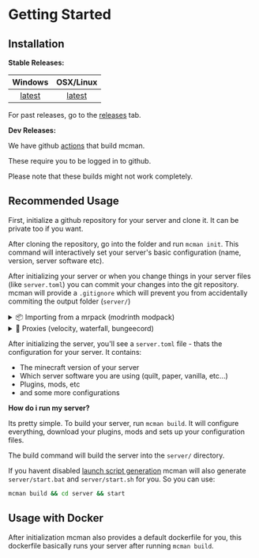 <!-- markdownlint-disable MD033 -->
[latest-win]: https://github.com/ParadigmMC/mcman/releases/download/latest/mcman.exe
[latest-linux]: https://github.com/ParadigmMC/mcman/releases/download/latest/mcman

# Getting Started

## Installation

**Stable Releases:**

| Windows              | OSX/Linux              |
| :------------------: | :--------------------: |
| [latest][latest-win] | [latest][latest-linux] |

For past releases, go to the [releases](https://github.com/ParadigmMC/mcman/releases) tab.

**Dev Releases:**

We have github [actions](https://github.com/ParadigmMC/mcman/actions/workflows/build.yml) that build mcman.

These require you to be logged in to github.

Please note that these builds might not work completely.

## Recommended Usage

First, initialize a github repository for your server and clone it. It can be private too if you want.

After cloning the repository, go into the folder and run `mcman init`. This command will interactively set your server's basic configuration (name, version, server software etc).

After initializing your server or when you change things in your server files (like `server.toml`) you can commit your changes into the git repository. mcman will provide a `.gitignore` which will prevent you from accidentally commiting the output folder (`server/`)

<details>
<summary>
📦 Importing from a mrpack (modrinth modpack)
</summary>

You can use the `--mrpack` flag on `mcman init` to import from an mrpack while initializing a server.

- If its from modrinth, like [adrenaserver](https://modrinth.com/modpack/adrenaserver): `mcman init --mrpack mr:adrenaserver`

Use `mr:` and then the project id/slug of the modpack (should be visible on the url)

- You can also just paste in the modpack page's url: `mcman init --mrpack https://modrinth.com/modpack/adrenaserver`

- If its from another source, you can provide a download link to it: `mcman init --mrpack https://example.com/pack.mrpack`

- If its a file: `mcman init --mrpack ../modpacks/pack.mrpack`

If your server is already initialized, use the `mcman import mrpack <source>` command. The source argument also accepts the sources defined above.
</details>

<details>
<summary>
🧵 Proxies (velocity, waterfall, bungeecord)
</summary>

Yes, you can use proxies with mcman. Just select "proxy server" while running `mcman init`
</details>

After initializing the server, you'll see a `server.toml` file - thats the configuration for your server. It contains:

- The minecraft version of your server
- Which server software you are using (quilt, paper, vanilla, etc...)
- Plugins, mods, etc
- and some more configurations

**How do i run my server?**

Its pretty simple. To build your server, run `mcman build`. It will configure everything, download your plugins, mods and sets up your configuration files.

The build command will build the server into the `server/` directory.

If you havent disabled [launch script generation](./DOCS.md#server-launcher) mcman will also generate `server/start.bat` and `server/start.sh` for you. So you can use:

```sh
mcman build && cd server && start
```

## Usage with Docker

After initialization mcman also provides a default dockerfile for you, this dockerfile basically runs your server after running `mcman build`.
